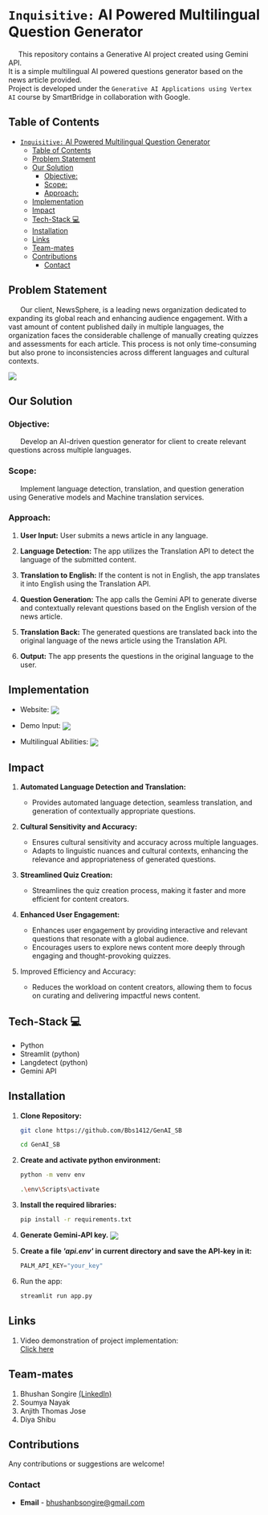 # `Inquisitive:` AI Powered Multilingual Question Generator

<!-- <hr> -->
&nbsp;&nbsp;&nbsp;&nbsp;
This repository contains a Generative AI project created using Gemini API.  
It is a simple multilingual AI powered questions generator based on the news article provided.  
Project is developed under the `Generative AI Applications using Vertex AI` course by SmartBridge in collaboration with Google.


## Table of Contents

- [`Inquisitive:` AI Powered Multilingual Question Generator](#inquisitive-ai-powered-multilingual-question-generator)
  - [Table of Contents](#table-of-contents)
  - [Problem Statement](#problem-statement)
  - [Our Solution](#our-solution)
    - [Objective:](#objective)
    - [Scope:](#scope)
    - [Approach:](#approach)
  - [Implementation](#implementation)
  - [Impact](#impact)
  - [Tech-Stack 💻](#tech-stack-)
  - [Installation](#installation)
  - [Links](#links)
  - [Team-mates](#team-mates)
  - [Contributions](#contributions)
    - [Contact](#contact)

## Problem Statement
&nbsp; &nbsp; &nbsp;
Our client, NewsSphere, is a leading news organization dedicated to expanding its global reach and enhancing audience engagement. With a vast amount of content published daily in multiple languages, the organization faces the considerable challenge of manually creating quizzes and
assessments for each article. This process is not only time-consuming but also prone to inconsistencies across different languages and cultural contexts.

<img align="center" src="./assets/FlowChart.png">

<!-- <br/><br/><br/><br/><br/><br/> -->

## Our Solution

### Objective:
&nbsp; &nbsp; &nbsp;
Develop an AI-driven question generator for client to create relevant questions across multiple languages.

### Scope:
&nbsp; &nbsp; &nbsp;
Implement language detection, translation, and question generation using Generative models and Machine translation services.

### Approach:
1. **User Input:** User submits a news article in any language.

1. **Language Detection:** The app utilizes the Translation API to detect the language of the submitted content.

1. **Translation to English:** If the content is not in English, the app translates it into English using the Translation API.

1. **Question Generation:** The app calls the Gemini API to generate diverse and contextually relevant questions based on the English version of the news article.
  
1. **Translation Back:** The generated questions are translated back into the original language of the news article using the Translation API.

1. **Output:** The app presents the questions in the original language to the user.

## Implementation
   * Website:
     <img align="center" src="./assets/web_1.png">

   * Demo Input:
     <img align="center" src="./assets/web_2.png">

   * Multilingual Abilities:
     <img align="center" src="./assets/web_3.png">
  
## Impact

  1. **Automated Language Detection and Translation:**  
       * Provides automated language detection, seamless translation, and generation of contextually appropriate questions.

  1. **Cultural Sensitivity and Accuracy:**
        * Ensures cultural sensitivity and accuracy across multiple languages.
        * Adapts to linguistic nuances and cultural contexts, enhancing the relevance and appropriateness of generated questions.

  1. **Streamlined Quiz Creation:**
        * Streamlines the quiz creation process, making it faster and more efficient for content creators.

  1. **Enhanced User Engagement:**
        * Enhances user engagement by providing interactive and relevant questions that resonate with a global audience.
        * Encourages users to explore news content more deeply through engaging and thought-provoking quizzes.

  1. Improved Efficiency and Accuracy:
        * Reduces the workload on content creators, allowing them to focus on curating and delivering impactful news content.


## Tech-Stack 💻
   - Python
   - Streamlit (python)
   - Langdetect (python)
   - Gemini API


## Installation

   1. **Clone Repository:**  
        ```bash
       git clone https://github.com/Bbs1412/GenAI_SB

       cd GenAI_SB
       ```

   2. **Create and activate python environment:**
       ```bash
       python -m venv env

       .\env\Scripts\activate
       ```

   3. **Install the required libraries:**
       ```bash
       pip install -r requirements.txt
       ```

   4. **Generate Gemini-API key.**
      <img align="center" src="./assets/gemini.png">
        

   5. **Create a file *'api.env'* in current directory and save the API-key in it:**
       ```python
       PALM_API_KEY="your_key"
       ```

   7. Run the app:
      ```bash
      streamlit run app.py
      ```

## Links

1. Video demonstration of project implementation:  
   [Click here](https://drive.google.com/drive/folders/18AyY4LmBO4mzg6BlsTIn2gKzWayWJUot) 
  

## Team-mates 

   1. Bhushan Songire [(LinkedIn)](linkedin.co/in/bhushan-songire)
   2. Soumya Nayak
   3. Anjith Thomas Jose
   4. Diya Shibu
   
## Contributions  

   Any contributions or suggestions are welcome! 

### Contact

   - **Email** - [bhushanbsongire@gmail.com](bhushanbsongire@gmail.com)

<!-- ## Acknowledgments -->
   <!-- - Thanks to .. for ... -->